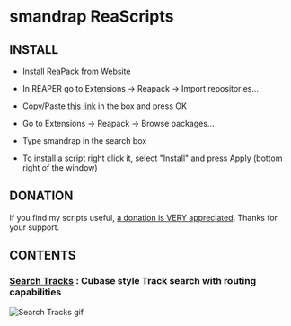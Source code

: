 # smandrap ReaScripts

## INSTALL
- [Install ReaPack from Website](https://reapack.com/)
- In REAPER go to Extensions -> Reapack -> Import repositories...
- Copy/Paste [this link](https://github.com/smandrap/ReaScripts/raw/master/index.xml) in the box and press OK
- Go to Extensions -> Reapack -> Browse packages...
- Type smandrap in the search box
  
- To install a script right click it, select "Install" and press Apply (bottom right of the window)

## DONATION
If you find my scripts useful, [a donation is VERY appreciated](https://paypal.me/smandrap). Thanks for your support.

## CONTENTS
### [**Search Tracks**](https://forum.cockos.com/showthread.php?p=2720878#post2720878) : Cubase style Track search with routing capabilities
![Search Tracks gif](https://i.postimg.cc/XJXyprpT/1.gif)
